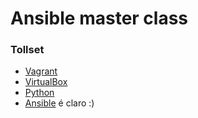 # Ansible master class

### Tollset
* [Vagrant](https://www.vagrantup.com/downloads)
* [VirtualBox](https://www.virtualbox.org/wiki/Downloads)
* [Python](https://www.python.org/downloads/)
* [Ansible](https://docs.ansible.com/ansible/latest/installation_guide/intro_installation.html#installing-ansible-with-pip) é claro :)

